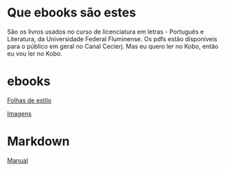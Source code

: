 # Que ebooks são estes

São os livros usados no curso de licenciatura em letras - Português e Literatura, da Universidade Federal Fluminense. Os pdfs estão disponíveis para o público em geral no Canal Cecierj. Mas eu quero ler no Kobo, então eu vou ler no Kobo.

# ebooks
 
 [Folhas de estilo](https://github.com/Alineonline/repo-codigos)


[Imagens](https://github.com/Alineonline/Imagens)

# Markdown
[Manual](https://www.markdownguide.org/basic-syntax/)
